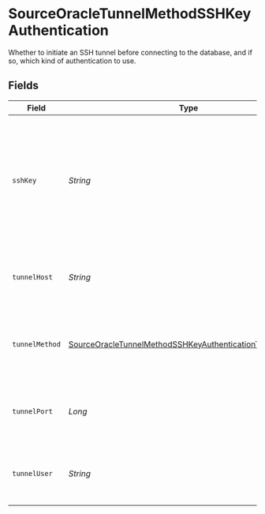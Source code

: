# SourceOracleTunnelMethodSSHKeyAuthentication

Whether to initiate an SSH tunnel before connecting to the database, and if so, which kind of authentication to use.


## Fields

| Field                                                                                                                                       | Type                                                                                                                                        | Required                                                                                                                                    | Description                                                                                                                                 | Example                                                                                                                                     |
| ------------------------------------------------------------------------------------------------------------------------------------------- | ------------------------------------------------------------------------------------------------------------------------------------------- | ------------------------------------------------------------------------------------------------------------------------------------------- | ------------------------------------------------------------------------------------------------------------------------------------------- | ------------------------------------------------------------------------------------------------------------------------------------------- |
| `sshKey`                                                                                                                                    | *String*                                                                                                                                    | :heavy_check_mark:                                                                                                                          | OS-level user account ssh key credentials in RSA PEM format ( created with ssh-keygen -t rsa -m PEM -f myuser_rsa )                         |                                                                                                                                             |
| `tunnelHost`                                                                                                                                | *String*                                                                                                                                    | :heavy_check_mark:                                                                                                                          | Hostname of the jump server host that allows inbound ssh tunnel.                                                                            |                                                                                                                                             |
| `tunnelMethod`                                                                                                                              | [SourceOracleTunnelMethodSSHKeyAuthenticationTunnelMethod](../../models/shared/SourceOracleTunnelMethodSSHKeyAuthenticationTunnelMethod.md) | :heavy_check_mark:                                                                                                                          | Connect through a jump server tunnel host using username and ssh key                                                                        |                                                                                                                                             |
| `tunnelPort`                                                                                                                                | *Long*                                                                                                                                      | :heavy_minus_sign:                                                                                                                          | Port on the proxy/jump server that accepts inbound ssh connections.                                                                         | 22                                                                                                                                          |
| `tunnelUser`                                                                                                                                | *String*                                                                                                                                    | :heavy_check_mark:                                                                                                                          | OS-level username for logging into the jump server host.                                                                                    |                                                                                                                                             |